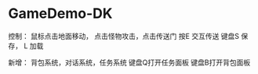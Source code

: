 # GameDemo-DK
控制：
鼠标点击地面移动， 点击怪物攻击，点击传送门 按E 交互传送
键盘S 保存， L 加载

新增：
背包系统，对话系统，任务系统
键盘Q打开任务面板
键盘B打开背包面板
